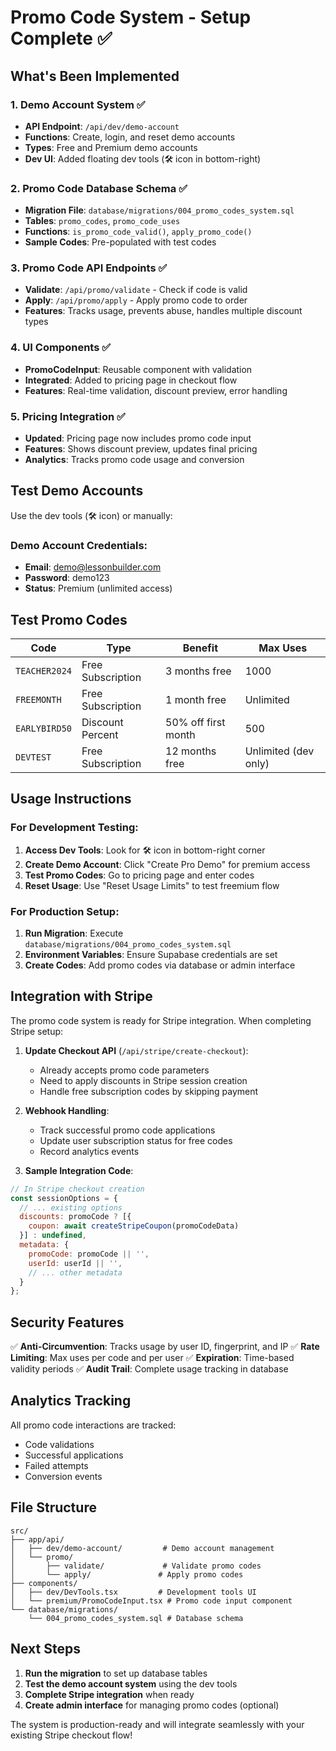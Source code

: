 # Promo Code System - Setup Complete ✅

## What's Been Implemented

### 1. Demo Account System ✅
- **API Endpoint**: `/api/dev/demo-account`
- **Functions**: Create, login, and reset demo accounts
- **Types**: Free and Premium demo accounts
- **Dev UI**: Added floating dev tools (🛠️ icon in bottom-right)

### 2. Promo Code Database Schema ✅
- **Migration File**: `database/migrations/004_promo_codes_system.sql`
- **Tables**: `promo_codes`, `promo_code_uses`
- **Functions**: `is_promo_code_valid()`, `apply_promo_code()`
- **Sample Codes**: Pre-populated with test codes

### 3. Promo Code API Endpoints ✅
- **Validate**: `/api/promo/validate` - Check if code is valid
- **Apply**: `/api/promo/apply` - Apply promo code to order
- **Features**: Tracks usage, prevents abuse, handles multiple discount types

### 4. UI Components ✅
- **PromoCodeInput**: Reusable component with validation
- **Integrated**: Added to pricing page in checkout flow
- **Features**: Real-time validation, discount preview, error handling

### 5. Pricing Integration ✅
- **Updated**: Pricing page now includes promo code input
- **Features**: Shows discount preview, updates final pricing
- **Analytics**: Tracks promo code usage and conversion

## Test Demo Accounts

Use the dev tools (🛠️ icon) or manually:

### Demo Account Credentials:
- **Email**: demo@lessonbuilder.com
- **Password**: demo123
- **Status**: Premium (unlimited access)

## Test Promo Codes

| Code | Type | Benefit | Max Uses |
|------|------|---------|----------|
| `TEACHER2024` | Free Subscription | 3 months free | 1000 |
| `FREEMONTH` | Free Subscription | 1 month free | Unlimited |
| `EARLYBIRD50` | Discount Percent | 50% off first month | 500 |
| `DEVTEST` | Free Subscription | 12 months free | Unlimited (dev only) |

## Usage Instructions

### For Development Testing:

1. **Access Dev Tools**: Look for 🛠️ icon in bottom-right corner
2. **Create Demo Account**: Click "Create Pro Demo" for premium access
3. **Test Promo Codes**: Go to pricing page and enter codes
4. **Reset Usage**: Use "Reset Usage Limits" to test freemium flow

### For Production Setup:

1. **Run Migration**: Execute `database/migrations/004_promo_codes_system.sql`
2. **Environment Variables**: Ensure Supabase credentials are set
3. **Create Codes**: Add promo codes via database or admin interface

## Integration with Stripe

The promo code system is ready for Stripe integration. When completing Stripe setup:

1. **Update Checkout API** (`/api/stripe/create-checkout`): 
   - Already accepts promo code parameters
   - Need to apply discounts in Stripe session creation
   - Handle free subscription codes by skipping payment

2. **Webhook Handling**: 
   - Track successful promo code applications
   - Update user subscription status for free codes
   - Record analytics events

3. **Sample Integration Code**:
```javascript
// In Stripe checkout creation
const sessionOptions = {
  // ... existing options
  discounts: promoCode ? [{
    coupon: await createStripeCoupon(promoCodeData)
  }] : undefined,
  metadata: {
    promoCode: promoCode || '',
    userId: userId || '',
    // ... other metadata
  }
};
```

## Security Features

✅ **Anti-Circumvention**: Tracks usage by user ID, fingerprint, and IP
✅ **Rate Limiting**: Max uses per code and per user
✅ **Expiration**: Time-based validity periods
✅ **Audit Trail**: Complete usage tracking in database

## Analytics Tracking

All promo code interactions are tracked:
- Code validations
- Successful applications
- Failed attempts
- Conversion events

## File Structure

```
src/
├── app/api/
│   ├── dev/demo-account/         # Demo account management
│   └── promo/
│       ├── validate/             # Validate promo codes
│       └── apply/               # Apply promo codes
├── components/
│   ├── dev/DevTools.tsx         # Development tools UI
│   └── premium/PromoCodeInput.tsx # Promo code input component
└── database/migrations/
    └── 004_promo_codes_system.sql # Database schema
```

## Next Steps

1. **Run the migration** to set up database tables
2. **Test the demo account system** using the dev tools
3. **Complete Stripe integration** when ready
4. **Create admin interface** for managing promo codes (optional)

The system is production-ready and will integrate seamlessly with your existing Stripe checkout flow!